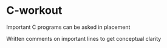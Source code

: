 # C-workout

Important C programs can be asked in placement

Written comments on important lines to get conceptual clarity
